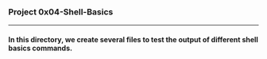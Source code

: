 ### Project 0x04-Shell-Basics
---
#### In this directory, we create several files to test the output of different shell basics commands.